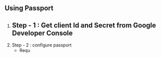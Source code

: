 ## Using Passport
1. Step - 1 : Get client Id and Secret from Google Developer Console
	- 
2. Step - 2 : configure passport
	- Requ
